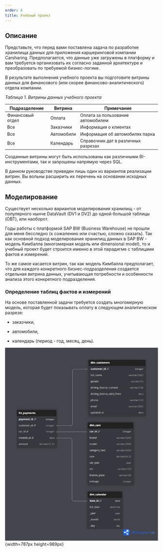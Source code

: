 ```yaml
---
order: 4
title: Учебный проект
---
```


## **Описание**

Представьте, что перед вами поставлена задача по разработке хранилища данных для приложения каршеринговой компании Carsharing. Предполагается, что данные уже загружены в платформу и вам требуется организовать их согласно заданной архитектуре и преобразовать по требуемой бизнес-логике.

В результате выполнения учебного проекта вы подготовите витрины данных для финансового (или скорее финансово-аналитического) отдела компании.

*Таблица 1. Витрины данных учебного проекта*

| **Подразделение** | **Витрина** | **Примечание**                      |
|-------------------|-------------|-------------------------------------|
| Финансовый отдел  | Оплата      | Оплата за пользование автомобилем   |
| Все               | Заказчики   | Информация о клиентах               |
| Все               | Автомобили  | Информация об автомобилях парка     |
| Все               | Календарь   | Справочник дат в различных разрезах |

Созданные витрины могут быть использованы как различными BI-инструментами, так и запрошены напрямую через SQL.

<note type="lab" title="Примечание">

В данном руководстве приведен лишь один из вариантов реализации витрин. Вы вольны расширить их перечень на основании исходных данных.

</note>

## **Моделирование**

Существует несколько вариантов моделирования хранилищ - от популярного нынче DataVault (DV1 и DV2) до одной большой таблицы (OBT), или наоборот.

Годы работы с платформой SAP BW (Business Warehouse) не прошли для меня бесследно (к сожалению или счастью, сложно сказать). Так как основной подход моделирования хранилищ данных в SAP BW - модель Кимбалла (многомерная модель или dimensional model), то и учебный проект будет строится именно в этой парадигме с таблицами фактов и измерений.

То же самое касается витрин, так как модель Кимбалла предполагает, что для каждого конкретного бизнес-подразделения создается отдельная витрина данных, учитывающая потребности и особенности анализа этого конкретного подразделения.

### Определение таблиц фактов и измерений

На основе поставленной задачи требуется создать многомерную модель, которая будет показывать оплату в следующем аналитическом разрезе:

-  заказчики,

-  автомобили,

-  календарь (период - год, месяц, день).

![](./uchebnyy-proekt.png "Рисунок 2. Целевая модель витрин для финансового отдела"){width=787px height=989px}